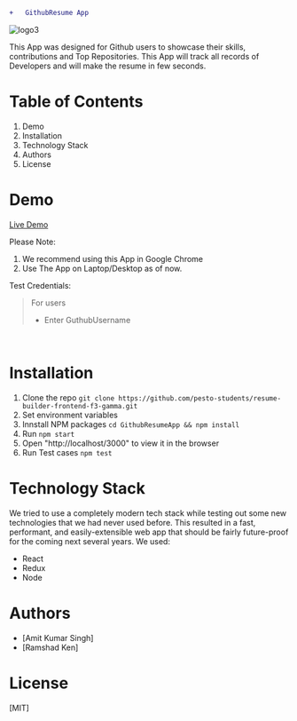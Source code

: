```diff
+   GithubResume App 
```
![logo3](https://user-images.githubusercontent.com/76247705/164480497-50d04cd3-e6df-4ec5-9976-cad8aa4b6b46.jpg)



This App was designed for Github users to showcase their skills, contributions and Top Repositories. This App will track all records of Developers and will  make the resume in few seconds.



# Table of Contents
1. Demo
2. Installation
3. Technology Stack
4. Authors
5. License 



# Demo

[Live Demo](https://kind-meitner-2e6eeb.netlify.app/)



Please Note:
1. We recommend using this App in Google Chrome
2. Use The App on Laptop/Desktop as of now.

Test Credentials:
> For users<br> 
> * Enter GuthubUsername
  <br>
  
  # Installation
  1. Clone the repo
   ```git clone https://github.com/pesto-students/resume-builder-frontend-f3-gamma.git```
   2. Set environment variables
   3. Innstall NPM packages
   ```cd GithubResumeApp && npm install```
   4. Run
   ```npm start```
   5. Open "http://localhost/3000" to view it in the browser
   6. Run Test cases
   ```npm test```
   
   
   # Technology Stack
   We tried to use a completely modern tech stack while testing out some new technologies that we had never used before. This resulted in a fast, performant, and easily-extensible web app that should be fairly future-proof for the coming next several years. We used:
   * React
   * Redux
   * Node


# Authors
* [Amit Kumar Singh]
* [Ramshad Ken]


# License
[MIT]



